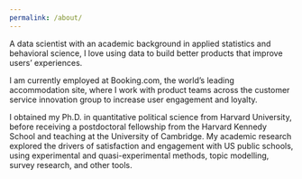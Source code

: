 ```yaml
---
permalink: /about/
---
```


A data scientist with an academic background in applied statistics and behavioral science, I love using data to build better products that improve users’ experiences.  I am currently employed at Booking.com, the world’s leading accommodation site, where I work with product teams across the customer service innovation group to increase user engagement and loyalty. I obtained my Ph.D. in quantitative political science from Harvard University, before receiving a postdoctoral fellowship from the Harvard Kennedy School and teaching at the University of Cambridge. My academic research explored the drivers of satisfaction and engagement with US public schools, using experimental and quasi-experimental methods, topic modelling, survey research, and other tools. 
